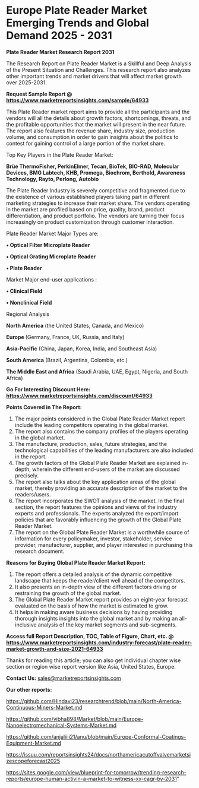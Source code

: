 # Europe Plate Reader Market Emerging Trends and Global Demand 2025 - 2031

<strong>Plate Reader Market Research Report 2031</strong>

The Research Report on Plate Reader Market is a Skillful and Deep Analysis of the Present Situation and Challenges. This research report also analyzes other important trends and market drivers that will affect market growth over 2025-2031.

<strong>Request Sample Report @ <a href=https://www.marketreportsinsights.com/sample/64933>https://www.marketreportsinsights.com/sample/64933</a></strong>

This Plate Reader market report aims to provide all the participants and the vendors will all the details about growth factors, shortcomings, threats, and the profitable opportunities that the market will present in the near future. The report also features the revenue share, industry size, production volume, and consumption in order to gain insights about the politics to contest for gaining control of a large portion of the market share.

Top Key Players in the Plate Reader Market:

<strong>Brüe ThermoFisher, PerkinElmer, Tecan, BioTek, BIO-RAD, Molecular Devices, BMG Labtech, KHB, Promega, Biochrom, Berthold, Awareness Technology, Rayto, Perlong, Autobio</strong>

The Plate Reader Industry is severely competitive and fragmented due to the existence of various established players taking part in different marketing strategies to increase their market share. The vendors operating in the market are profiled based on price, quality, brand, product differentiation, and product portfolio. The vendors are turning their focus increasingly on product customization through customer interaction.

Plate Reader Market Major Types are:

<strong>• Optical Filter Microplate Reader

• Optical Grating Microplate Reader

• Plate Reader</strong>

Market Major end-user applications :

<strong>• Clinical Field

• Nonclinical Field</strong>

Regional Analysis

</u><strong><b>North America</b></strong> (the United States, Canada, and Mexico)

<strong><b>Europe </b></strong>(Germany, France, UK, Russia, and Italy)

<strong><b>Asia-Pacific</b></strong> (China, Japan, Korea, India, and Southeast Asia)

<strong><b>South America</b></strong> (Brazil, Argentina, Colombia, etc.)

<strong><b>The Middle East and Africa</b></strong> (Saudi Arabia, UAE, Egypt, Nigeria, and South Africa)

<strong>Go For Interesting Discount Here: <a href=https://www.marketreportsinsights.com/discount/64933>https://www.marketreportsinsights.com/discount/64933</a></strong>

<strong>Points Covered in The Report:</strong>
<ol>
  <li>The major points considered in the Global Plate Reader Market report include the leading competitors operating in the global market.</li>
  <li>The report also contains the company profiles of the players operating in the global market.</li>
  <li>The manufacture, production, sales, future strategies, and the technological capabilities of the leading manufacturers are also included in the report.</li>
  <li>The growth factors of the Global Plate Reader Market are explained in-depth, wherein the different end-users of the market are discussed precisely.</li>
  <li>The report also talks about the key application areas of the global market, thereby providing an accurate description of the market to the readers/users.</li>
  <li>The report incorporates the SWOT analysis of the market. In the final section, the report features the opinions and views of the industry experts and professionals. The experts analyzed the export/import policies that are favorably influencing the growth of the Global Plate Reader Market.</li>
  <li>The report on the Global Plate Reader Market is a worthwhile source of information for every policymaker, investor, stakeholder, service provider, manufacturer, supplier, and player interested in purchasing this research document.</li>
</ol>
<strong>Reasons for Buying Global Plate Reader Market Report:</strong>

<ol>
  <li>The report offers a detailed analysis of the dynamic competitive landscape that keeps the reader/client well ahead of the competitors.</li>
  <li>It also presents an in-depth view of the different factors driving or restraining the growth of the global market.</li>
  <li>The Global Plate Reader Market report provides an eight-year forecast evaluated on the basis of how the market is estimated to grow.</li>
  <li>It helps in making aware business decisions by having providing thorough insights insights into the global market and by making an all-inclusive analysis of the key market segments and sub-segments.</li>
</ol>
<strong>Access full Report Description, TOC, Table of Figure, Chart, etc. @ <a href=https://www.marketreportsinsights.com/industry-forecast/plate-reader-market-growth-and-size-2021-64933>https://www.marketreportsinsights.com/industry-forecast/plate-reader-market-growth-and-size-2021-64933</a></strong>


Thanks for reading this article; you can also get individual chapter wise section or region wise report version like Asia, United States, Europe.

<strong>Contact Us:</strong>
sales@marketreportsinsights.com

<strong>Our other reports:</strong>

<a href=https://github.com/Hindavi23/researchtrend/blob/main/North-America-Continuous-Miners-Market.md>https://github.com/Hindavi23/researchtrend/blob/main/North-America-Continuous-Miners-Market.md</a>

<a href=https://github.com/vibha898/Market/blob/main/Europe-Nanoelectromechanical-Systems-Market.md>https://github.com/vibha898/Market/blob/main/Europe-Nanoelectromechanical-Systems-Market.md</a>

<a href=https://github.com/anjaliiii21/anu/blob/main/Europe-Conformal-Coatings-Equipment-Market.md>https://github.com/anjaliiii21/anu/blob/main/Europe-Conformal-Coatings-Equipment-Market.md</a>

<a href=https://issuu.com/reportsinsights24/docs/northamericacutoffvalvemarketsizescopeforecast2025>https://issuu.com/reportsinsights24/docs/northamericacutoffvalvemarketsizescopeforecast2025</a>

<a href=https://sites.google.com/view/blueprint-for-tomorrow/trending-research-reports/europe-human-activin-a-market-to-witness-xx-cagr-by-2031>https://sites.google.com/view/blueprint-for-tomorrow/trending-research-reports/europe-human-activin-a-market-to-witness-xx-cagr-by-2031</a>"
